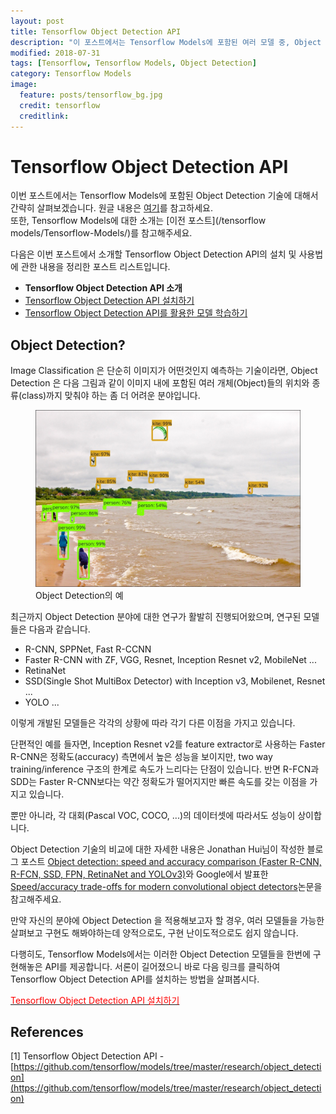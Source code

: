 ```yaml
---
layout: post
title: Tensorflow Object Detection API
description: "이 포스트에서는 Tensorflow Models에 포함된 여러 모델 중, Object Detection 기술에 대해 간략히 살펴보겠습니다."
modified: 2018-07-31
tags: [Tensorflow, Tensorflow Models, Object Detection]
category: Tensorflow Models
image:
  feature: posts/tensorflow_bg.jpg
  credit: tensorflow
  creditlink:
---
```


# Tensorflow Object Detection API
이번 포스트에서는 Tensorflow Models에 포함된 Object Detection 기술에 대해서 간략히 살펴보겠습니다. 원글 내용은 [여기](https://github.com/tensorflow/models/tree/master/research/object_detection)를 참고하세요.<br/>
또한, Tensorflow Models에 대한 소개는 [이전 포스트](/tensorflow models/Tensorflow-Models/)를 참고해주세요.

다음은 이번 포스트에서 소개할 Tensorflow Object Detection API의 설치 및 사용법에 관한 내용을 정리한 포스트 리스트입니다.

- **Tensorflow Object Detection API 소개**
- [Tensorflow Object Detection API 설치하기](/tensorflow%20models/Tensorflow-Object-Detection-API-Installation/)
- [Tensorflow Object Detection API를 활용한 모델 학습하기](/tensorflow%20models/Tensorflow-Object-Detection-API-Training/)


## Object Detection?
Image Classification 은 단순히 이미지가 어떤것인지 예측하는 기술이라면, Object Detection 은 다음 그림과 같이 이미지 내에 포함된 여러 개체(Object)들의 위치와 종류(class)까지 맞춰야 하는 좀 더 어려운 분야입니다.

<figure>
	<img src="https://github.com/tensorflow/models/raw/master/research/object_detection/g3doc/img/kites_detections_output.jpg" alt="">
	<figcaption>Object Detection의 예</figcaption>
</figure>

최근까지 Object Detection 분야에 대한 연구가 활발히 진행되어왔으며, 연구된 모델들은 다음과 같습니다.
- R-CNN, SPPNet, Fast R-CCNN
- Faster R-CNN with ZF, VGG, Resnet, Inception Resnet v2, MobileNet ...
- RetinaNet
- SSD(Single Shot MultiBox Detector) with Inception v3, Mobilenet, Resnet ...
- YOLO
...

이렇게 개발된 모델들은 각각의 상황에 따라 각기 다른 이점을 가지고 있습니다.

단편적인 예를 들자면, Inception Resnet v2를 feature extractor로 사용하는 Faster R-CNN은 정확도(accuracy) 측면에서 높은 성능을 보이지만, two way training/inference 구조의 한계로 속도가 느리다는 단점이 있습니다.
반면 R-FCN과 SDD는 Faster R-CNN보다는 약간 정확도가 떨어지지만 빠른 속도를 갖는 이점을 가지고 있습니다.

뿐만 아니라, 각 대회(Pascal VOC, COCO, ...)의 데이터셋에 따라서도 성능이 상이합니다.

Object Detection 기술의 비교에 대한 자세한 내용은 Jonathan Hui님이 작성한 블로그 포스트 [Object detection: speed and accuracy comparison (Faster R-CNN, R-FCN, SSD, FPN, RetinaNet and YOLOv3)](https://medium.com/@jonathan_hui/object-detection-speed-and-accuracy-comparison-faster-r-cnn-r-fcn-ssd-and-yolo-5425656ae359)와
Google에서 발표한 [Speed/accuracy trade-offs for modern convolutional object detectors](https://arxiv.org/pdf/1611.10012.pdf)논문을 참고해주세요.

만약 자신의 분야에 Object Detection 을 적용해보고자 할 경우, 여러 모델들을 가능한 살펴보고 구현도 해봐야하는데 양적으로도, 구현 난이도적으로도 쉽지 않습니다.

다행히도, Tensorflow Models에서는 이러한 Object Detection 모델들을 한번에 구현해놓은 API를 제공합니다.
서론이 길어졌으니 바로 다음 링크를 클릭하여 Tensorflow Object Detection API를 설치하는 방법을 살펴봅시다.

[<span style="color:red">Tensorflow Object Detection API 설치하기</span>](/tensorflow%20models/Tensorflow-Object-Detection-API-Installation/)

## References
[1] Tensorflow Object Detection API - [https://github.com/tensorflow/models/tree/master/research/object_detection](https://github.com/tensorflow/models/tree/master/research/object_detection) <br />